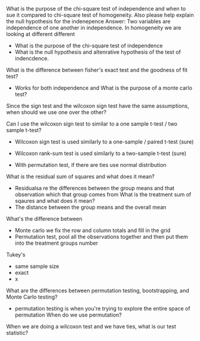 What is the purpose of the chi-square test of independence and when to sue it compared to chi-square test of homogeneity. Also please help explain the null hypothesis for the indenepence
Answer: Two variables are independence of one another in independence. In homogeneity we are looking at different different 
- What is the purpose of the chi-square test of independence
- What is the null hypothesis and altenrative hypothesis of the test of indencdence.

What is the difference between fisher's exact test and the goodness of fit test?
- Works for both independence and 
What is the purpose of a monte carlo test?

Since the sign test and the wilcoxon sign test have the same assumptions, when should we use one over the other?

Can I use the wilcoxon sign test to similar to a one sample t-test / two sample t-test?
- Wilcoxon sign test is used similarly to a one-sample / paired t-test (sure)
- Wilcoxon rank-sum test is used similarly to a two-sample t-test (sure)

- With permutation test, if there are ties use normal distribution

What is the residual sum of squares and what does it mean?
- Residualsa re the differences between the group means and that observation which that group comes from
What is the treatment sum of sqaures and what does it mean?
- The distance between the group means and the overall mean

What's the difference between 
- Monte carlo we fix the row and column totals and fill in the grid
- Permutation test, pool all the observations together and then put them into the treatment groups number

Tukey's
- same sample size
- exact
- x

What are the differences between permutation testing, bootstrapping, and Monte Carlo testing?
- permutation testing is when you're trying to explore the entire space of permutation
When do we use permutation?



When we are doing a wilcoxon test and we have ties, what is our test statistic?